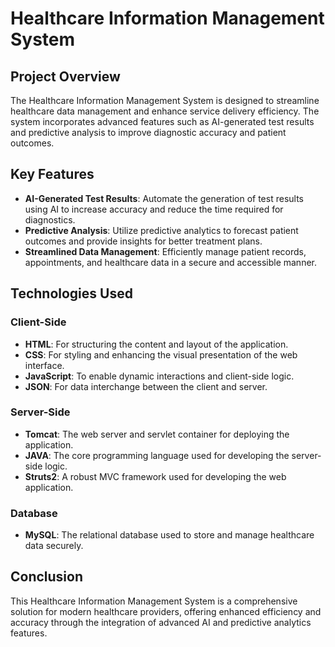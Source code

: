 # Healthcare Information Management System

## Project Overview

The Healthcare Information Management System is designed to streamline healthcare data management and enhance service delivery efficiency. The system incorporates advanced features such as AI-generated test results and predictive analysis to improve diagnostic accuracy and patient outcomes.

## Key Features

- **AI-Generated Test Results**: Automate the generation of test results using AI to increase accuracy and reduce the time required for diagnostics.
- **Predictive Analysis**: Utilize predictive analytics to forecast patient outcomes and provide insights for better treatment plans.
- **Streamlined Data Management**: Efficiently manage patient records, appointments, and healthcare data in a secure and accessible manner.

## Technologies Used

### Client-Side

- **HTML**: For structuring the content and layout of the application.
- **CSS**: For styling and enhancing the visual presentation of the web interface.
- **JavaScript**: To enable dynamic interactions and client-side logic.
- **JSON**: For data interchange between the client and server.

### Server-Side

- **Tomcat**: The web server and servlet container for deploying the application.
- **JAVA**: The core programming language used for developing the server-side logic.
- **Struts2**: A robust MVC framework used for developing the web application.

### Database

- **MySQL**: The relational database used to store and manage healthcare data securely.

## Conclusion

This Healthcare Information Management System is a comprehensive solution for modern healthcare providers, offering enhanced efficiency and accuracy through the integration of advanced AI and predictive analytics features.
